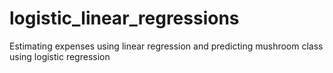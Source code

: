 # logistic_linear_regressions
Estimating expenses using linear regression and predicting mushroom class using logistic regression

